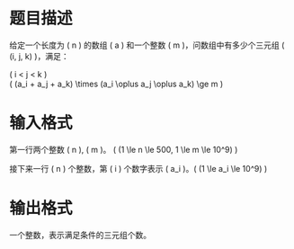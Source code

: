 # 题目描述
给定一个长度为 \( n \) 的数组 \( a \) 和一个整数 \( m \)，问数组中有多少个三元组 \( (i, j, k) \)，满足：

\( i < j < k \)  
\( (a_i + a_j + a_k) \times (a_i \oplus a_j \oplus a_k) \ge m \)

# 输入格式
第一行两个整数 \( n \), \( m \)。 \( (1 \le n \le 500, 1 \le m \le 10^9) \)

接下来一行 \( n \) 个整数，第 \( i \) 个数字表示 \( a_i \)。\( (1 \le a_i \le 10^9) \)

# 输出格式
一个整数，表示满足条件的三元组个数。
